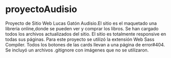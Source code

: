 # proyectoAudisio
Proyecto de Sitio Web Lucas Gatón Audisio.El sitio es el maquetado una libreria online,donde se pueden ver y comprar los libros.
Se han cargado todos los archivos actualizados del sitio.
El sitio es totalmente responsive en todas sus páginas.
Para este proyecto se utilizó la extensión Web Sass Compiler.
Todos los botones de las cards llevan a una página de error#404.
Se incluyó un archivos .gitignore con imágenes que no se utilizaron.


